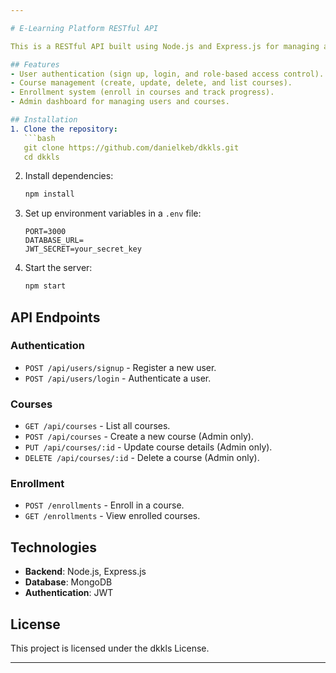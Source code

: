 ```yaml
---

# E-Learning Platform RESTful API  

This is a RESTful API built using Node.js and Express.js for managing an e-learning platform. The platform supports user registration, course management, and enrollment functionalities.  

## Features  
- User authentication (sign up, login, and role-based access control).  
- Course management (create, update, delete, and list courses).  
- Enrollment system (enroll in courses and track progress).  
- Admin dashboard for managing users and courses.  

## Installation  
1. Clone the repository:  
   ```bash  
   git clone https://github.com/danielkeb/dkkls.git
   cd dkkls 
   ```  
2. Install dependencies:  
   ```bash  
   npm install  
   ```  
3. Set up environment variables in a `.env` file:  
   ```plaintext  
   PORT=3000  
   DATABASE_URL=
   JWT_SECRET=your_secret_key  
   ```  
4. Start the server:  
   ```bash  
   npm start  
   ```  

## API Endpoints  
### Authentication  
- `POST /api/users/signup` - Register a new user.  
- `POST /api/users/login` - Authenticate a user.  

### Courses  
- `GET /api/courses` - List all courses.  
- `POST /api/courses` - Create a new course (Admin only).  
- `PUT /api/courses/:id` - Update course details (Admin only).  
- `DELETE /api/courses/:id` - Delete a course (Admin only).  

### Enrollment  
- `POST /enrollments` - Enroll in a course.  
- `GET /enrollments` - View enrolled courses.  

## Technologies  
- **Backend**: Node.js, Express.js  
- **Database**: MongoDB  
- **Authentication**: JWT  

## License  
This project is licensed under the dkkls License.  

---  
```

